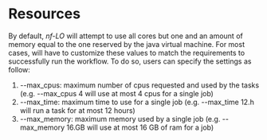 # Resources
By default, *nf-LO* will attempt to use all cores but one and an amount of memory equal to the one reserved by the java virtual machine. For most cases, will have to customize these values to match the requirements to successfully run the workflow. 
To do so, users can specify the settings as follow:
 1. --max_cpus: maximum number of cpus requested and used by the tasks (e.g. --max_cpus 4 will use at most 4 cpus for a single job)
 2. --max_time: maximum time to use for a single job (e.g. --max_time 12.h will run a task for at most 12 hours)
 3. --max_memory: maximum memory used by a single job (e.g. --max_memory 16.GB will use at most 16 GB of ram for a job)
